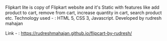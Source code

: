 Flipkart lite is copy of Flipkart website and it's Static with features like add product to cart, remove from cart, increase quantity in cart, search product etc.
Technology used - : HTML 5, CSS 3, Javascript. Developed by rudresh mahajan

Link - : https://rudreshmahajan.github.io/flipcart-by-rudresh/
